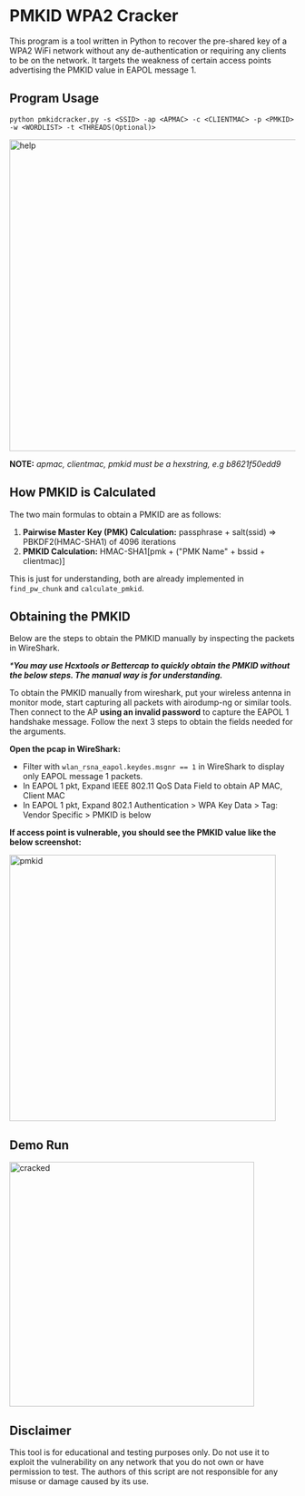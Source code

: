 
# PMKID WPA2 Cracker

This program is a tool written in Python to recover the pre-shared key of a WPA2 WiFi network without any de-authentication or requiring any clients to be on the network. It targets the weakness of certain access points advertising the PMKID value in EAPOL message 1.

## Program Usage
```
python pmkidcracker.py -s <SSID> -ap <APMAC> -c <CLIENTMAC> -p <PMKID> -w <WORDLIST> -t <THREADS(Optional)>
```
<img width="549" alt="help" src="https://github.com/n0mi1k/pmkidcracker/assets/28621928/2ebf5b8b-fccb-4465-86a4-1bb117117018">

**NOTE:** *apmac, clientmac, pmkid must be a hexstring, e.g b8621f50edd9*

## How PMKID is Calculated
The two main formulas to obtain a PMKID are as follows: 
1. **Pairwise Master Key (PMK) Calculation:** passphrase + salt(ssid) => PBKDF2(HMAC-SHA1) of 4096 iterations
2. **PMKID Calculation:** HMAC-SHA1[pmk + ("PMK Name" + bssid + clientmac)]

This is just for understanding, both are already implemented in `find_pw_chunk` and `calculate_pmkid`.

## Obtaining the PMKID

Below are the steps to obtain the PMKID manually by inspecting the packets in WireShark. 

*\***You may use Hcxtools or Bettercap to quickly obtain the PMKID without the below steps. The manual way is for understanding.*** 

To obtain the PMKID manually from wireshark, put your wireless antenna in monitor mode, start capturing all packets with airodump-ng or similar tools. Then connect to the AP **using an invalid password** to capture the EAPOL 1 handshake message. Follow the next 3 steps to obtain the fields needed for the arguments.

**Open the pcap in WireShark:**

- Filter with `wlan_rsna_eapol.keydes.msgnr == 1` in WireShark to display only EAPOL message 1 packets.
- In EAPOL 1 pkt, Expand IEEE 802.11 QoS Data Field to obtain AP MAC, Client MAC
- In EAPOL 1 pkt, Expand 802.1 Authentication > WPA Key Data > Tag: Vendor Specific > PMKID is below

**If access point is vulnerable, you should see the PMKID value like the below screenshot:**

<img width="469" alt="pmkid" src="https://user-images.githubusercontent.com/28621928/232556774-2ecf784c-4d13-4cd6-9f15-ae8ff095823e.png">

## Demo Run

<img width="431" alt="cracked" src="https://user-images.githubusercontent.com/28621928/232557213-5f5746e7-6cdb-4346-a0c7-31e66c34a7d1.png">

## Disclaimer
This tool is for educational and testing purposes only. Do not use it to exploit the vulnerability on any network that you do not own or have permission to test. The authors of this script are not responsible for any misuse or damage caused by its use.